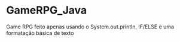# GameRPG_Java
Game RPG feito apenas usando o System.out.println, IF/ELSE  e uma formatação básica de texto
